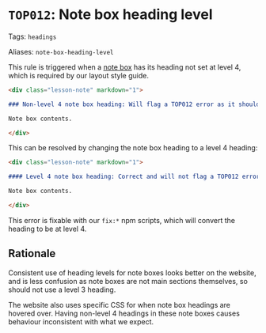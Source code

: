 # `TOP012`: Note box heading level

Tags: `headings`

Aliases: `note-box-heading-level`

This rule is triggered when a [note box](https://github.com/TheOdinProject/curriculum/blob/main/LAYOUT_STYLE_GUIDE.md#note-boxes) has its heading not set at level 4, which is required by our layout style guide.

```markdown
<div class="lesson-note" markdown="1">

### Non-level 4 note box heading: Will flag a TOP012 error as it should be level 4

Note box contents.

</div>
```

This can be resolved by changing the note box heading to a level 4 heading:

```markdown
<div class="lesson-note" markdown="1">

#### Level 4 note box heading: Correct and will not flag a TOP012 error

Note box contents.

</div>
```

This error is fixable with our `fix:*` npm scripts, which will convert the heading to be at level 4.

## Rationale

Consistent use of heading levels for note boxes looks better on the website, and is less confusion as note boxes are not main sections themselves, so should not use a level 3 heading.

The website also uses specific CSS for when note box headings are hovered over. Having non-level 4 headings in these note boxes causes behaviour inconsistent with what we expect.
